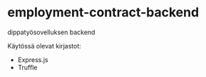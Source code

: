 # employment-contract-backend
dippatyösovelluksen backend

Käytössä olevat kirjastot:
- Express.js
- Truffle
